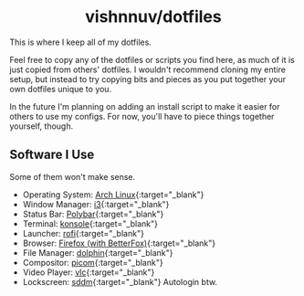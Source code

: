 <h1 align="center">vishnnuv/dotfiles</h1>

This is where I keep all of my dotfiles.

Feel free to copy any of the dotfiles or scripts you find here, as much of it is just copied from others' dotfiles. I wouldn't recommend cloning my entire setup, but instead to try copying bits and pieces as you put together your own dotfiles unique to you.

In the future I'm planning on adding an install script to make it easier for others to use my configs. For now, you'll have to piece things together yourself, though.

## Software I Use

Some of them won't make sense.

- Operating System: [Arch Linux](https://archlinux.org/){:target="_blank"} 
- Window Manager: [i3](https://github.com/i3/i3){:target="_blank"} 
- Status Bar: [Polybar](https://github.com/polybar/polybar){:target="_blank"} 
- Terminal: [konsole](https://github.com/KDE/konsole){:target="_blank"} 
- Launcher: [rofi](https://github.com/davatorium/rofi){:target="_blank"} 
- Browser: [Firefox (with BetterFox)](https://github.com/yokoffing/BetterFox){:target="_blank"} 
- File Manager: [dolphin](https://github.com/KDE/dolphin){:target="_blank"} 
- Compositor: [picom](https://github.com/yshui/picom){:target="_blank"} 
- Video Player: [vlc](https://github.com/videolan/vlc){:target="_blank"} 
- Lockscreen: [sddm](https://github.com/sddm/sddm){:target="_blank"}  Autologin btw.
